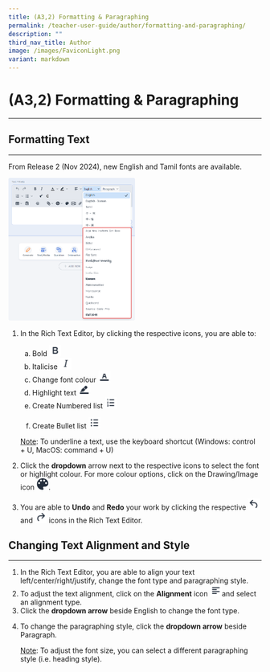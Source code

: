 ```yaml
---
title: (A3,2) Formatting & Paragraphing
permalink: /teacher-user-guide/author/formatting-and-paragraphing/
description: ""
third_nav_title: Author
image: /images/FaviconLight.png
variant: markdown
---
```

<h1 id="formatting-paragraphing">(A3,2) Formatting &amp; Paragraphing</h1><hr>
<h2 id="formatting-text">Formatting Text</h2>
<hr>
<p>From Release 2 (Nov 2024), new English and Tamil fonts are available.</p>
<img alt="Formatting &amp; Paragraphing" style="width: 50%;" src="/images/2Teacher/AS_Formatting.png">
<ol>
<li><p>In the Rich Text Editor, by clicking the respective icons, you are able to:</p>
<ol style="list-style-type: lower-alpha;">
<li>Bold <img style="width:1.5rem; display: inline;" src="/images/Icons/Bold.svg"> </li>
<li>Italicise <img style="width:1.5rem; display: inline;" src="/images/Icons/Italise.svg"> </li>
<li>Change font colour <img style="width:1.5rem; display: inline;" src="/images/Icons/FontColour.svg"> </li>
<li>Highlight text <img style="width:1.5rem; display: inline;" src="/images/Icons/Highlight.svg"> </li>
<li>Create Numbered list <img style="width:1.5rem; display: inline;" src="/images/Icons/Numbering.svg"></li>
<li><p>Create Bullet list <img style="width:1.5rem; display: inline;" src="/images/Icons/Bullet.svg"></p>
</li>
</ol>
</li>
<p><u>Note</u>: To underline a text, use the keyboard shortcut (Windows: control + U, MacOS: command + U)</p>
<li><p>Click the <strong>dropdown</strong> arrow next to the respective icons to select the font or highlight colour. For more colour options, click on the Drawing/Image icon <img style="width:1.5rem; display: inline;" src="/images/Icons/Drawing.svg">.</p>
</li>
<li>You are able to <strong>Undo</strong> and <strong>Redo</strong> your work by clicking the respective <img style="width:1.5rem; display: inline;" src="/images/Icons/Undo.svg"> and <img style="width:1.5rem; display: inline;" src="/images/Icons/Redo.svg"> icons in the Rich Text Editor.</li>
</ol>
<h2 id="changing-text-alignment-and-style">Changing Text Alignment and Style</h2>
<hr>
<ol>
<li>In the Rich Text Editor, you are able to align your text left/center/right/justify, change the font type and paragraphing style.</li>
<li>To adjust the text alignment, click on the <strong>Alignment</strong> icon <img style="width:1.5rem; display: inline;" src="/images/Icons/TextAlign.svg">and select an alignment type.</li>
<li>Click the <strong>dropdown arrow</strong> beside English to change the font type.</li>
<li><p>To change the paragraphing style, click the <strong>dropdown arrow</strong> beside Paragraph.</p>
	<p><u>Note</u>: To adjust the font size, you can select a different paragraphing style (i.e. heading style).</p>
</li>
</ol>